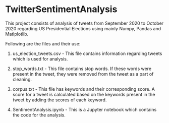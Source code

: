 # TwitterSentimentAnalysis
This project consists of analysis of tweets from September 2020 to October 2020 regarding US Presidential Elections using mainly Numpy, Pandas and Matlplotlib.

Following are the files and their use:

1. us_election_tweets.csv - This file contains information regarding tweets which is used for analysis.

2. stop_words.txt - This file contains stop words. If these words were present in the tweet, they were removed from the tweet as a part of cleaning.

3. corpus.txt - This file has keywords and their corresponding score. A score for a tweet is calculated based on the keywords present in the tweet by adding the scores of each keyword.

4. SentimentAnalysis.ipynb - This is a Jupyter notebook which contains the code for the analysis.

